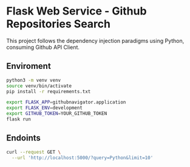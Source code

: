 # Flask Web Service - Github Repositories Search

This project follows the dependency injection paradigms using Python, consuming Github API Client.

## Enviroment

```bash
python3 -m venv venv
source venv/bin/activate
pip install -r requirements.txt

export FLASK_APP=githubnavigator.application
export FLASK_ENV=development
export GITHUB_TOKEN=YOUR_GITHUB_TOKEN
flask run
```

## Endoints

```bash
curl --request GET \
  --url 'http://localhost:5000/?query=Python&limit=10'
```